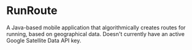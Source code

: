 # RunRoute
A Java-based mobile application that algorithmically creates routes for running, based on geographical data.
Doesn't currently have an active Google Satellite Data API key.
